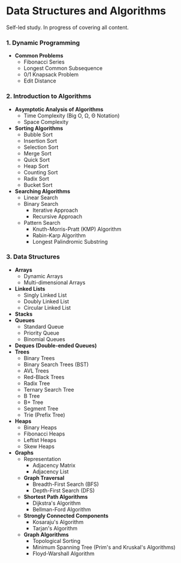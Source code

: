 # Data Structures and Algorithms
Self-led study.  In progress of covering all content.

### 1. Dynamic Programming
   - **Common Problems**
     - Fibonacci Series
     - Longest Common Subsequence
     - 0/1 Knapsack Problem
     - Edit Distance

### 2. Introduction to Algorithms
   - **Asymptotic Analysis of Algorithms**
     - Time Complexity (Big O, Ω, Θ Notation)
     - Space Complexity
   - **Sorting Algorithms**
     - Bubble Sort
     - Insertion Sort
     - Selection Sort
     - Merge Sort
     - Quick Sort
     - Heap Sort
     - Counting Sort
     - Radix Sort
     - Bucket Sort
   - **Searching Algorithms**
     - Linear Search
     - Binary Search
       - Iterative Approach
       - Recursive Approach
     - Pattern Search
       - Knuth-Morris-Pratt (KMP) Algorithm
       - Rabin-Karp Algorithm
       - Longest Palindromic Substring

### 3. Data Structures
   - **Arrays**
     - Dynamic Arrays
     - Multi-dimensional Arrays
   - **Linked Lists**
     - Singly Linked List
     - Doubly Linked List
     - Circular Linked List
   - **Stacks**
   - **Queues**
     - Standard Queue
     - Priority Queue
     - Binomial Queues
   - **Deques (Double-ended Queues)**
   - **Trees**
     - Binary Trees
     - Binary Search Trees (BST)
     - AVL Trees
     - Red-Black Trees
     - Radix Tree
     - Ternary Search Tree
     - B Tree
     - B+ Tree
     - Segment Tree
     - Trie (Prefix Tree)
   - **Heaps**
     - Binary Heaps
     - Fibonacci Heaps
     - Leftist Heaps
     - Skew Heaps
   - **Graphs**
     - Representation
       - Adjacency Matrix
       - Adjacency List
     - **Graph Traversal**
       - Breadth-First Search (BFS)
       - Depth-First Search (DFS)
     - **Shortest Path Algorithms**
       - Dijkstra's Algorithm
       - Bellman-Ford Algorithm
     - **Strongly Connected Components**
       - Kosaraju's Algorithm
       - Tarjan's Algorithm
     - **Graph Algorithms**
       - Topological Sorting
       - Minimum Spanning Tree (Prim's and Kruskal's Algorithms)
       - Floyd-Warshall Algorithm
